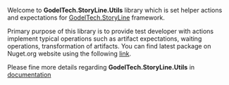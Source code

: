 Welcome to **GodelTech.StoryLine.Utils** library which is set helper actions and expectations for [GodelTech.StoryLine](https://github.com/GodelTech/GodelTech.StoryLine/wiki) framework.

Primary purpose of this library is to provide test developer with actions implement typical operations such as artifact expectations, waiting operations, transformation of artifacts. You can find latest package on Nuget.org website using the following [link](https://www.nuget.org/packages/GodelTech.StoryLine.Utils/).

Please fine more details regarding **GodelTech.StoryLine.Utils** in [documentation](https://github.com/GodelTech/GodelTech.StoryLine.Utils/wiki)
